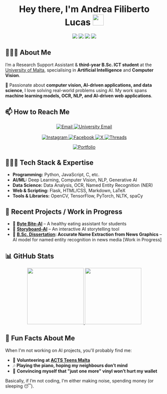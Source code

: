 <h1 align="center">
  Hey there, I'm Andrea Filiberto Lucas <img src="https://media.giphy.com/media/hvRJCLFzcasrR4ia7z/giphy.gif" width="35">
</h1>

<p align="center">
  <img src="https://img.shields.io/badge/Artificial%20Intelligence%20(AI)-%23008DFF.svg?style=for-the-badge&logo=robot-framework&logoColor=white">
  <img src="https://img.shields.io/badge/Computer%20Vision%20(CV)-%234285F4.svg?style=for-the-badge&logo=opencv&logoColor=white">
  <img src="https://img.shields.io/badge/Machine%20Learning%20(ML)-%23FF6F00.svg?style=for-the-badge&logo=python&logoColor=white">
  <img src="https://img.shields.io/badge/AI%20in%20Education%20(AIED)-%239C27B0.svg?style=for-the-badge&logo=bookstack&logoColor=white">
</p>


## 🙋🏻‍♂️ About Me  

I’m a Research Support Assistant & **third-year B.Sc. ICT student** at the [University of Malta](https://www.um.edu.mt/), specialising in **Artificial Intelligence** and **Computer Vision**.  

🔬 Passionate about **computer vision, AI-driven applications, and data science**, I love solving real-world problems using AI. My work spans **machine learning models, OCR, NLP, and AI-driven web applications**.  

## 📫 How to Reach Me  
<p align="center">
    <a href="mailto:andrealucasmalta@gmail.com">
        <img src="https://img.shields.io/badge/Email-andrealucasmalta@gmail.com-red?style=for-the-badge&logo=gmail&logoColor=white" alt="Email">
    </a>
    <a href="mailto:andrea.f.lucas.22@um.edu.mt">
        <img src="https://img.shields.io/badge/University%20Email-andrea.f.lucas.22@um.edu.mt-red?style=for-the-badge&logo=gmail&logoColor=white" alt="University Email">
    </a>
    <br><br>
    <a href="https://www.instagram.com/aflucas26/">
        <img src="https://img.shields.io/badge/Instagram-E4405F?style=for-the-badge&logo=instagram&logoColor=white" alt="Instagram">
    </a>
    <a href="https://www.facebook.com/andrea.lucas.35175">
        <img src="https://img.shields.io/badge/Facebook-1877F2?style=for-the-badge&logo=facebook&logoColor=white" alt="Facebook">
    </a>
    <a href="https://x.com/AFLucas26">
        <img src="https://img.shields.io/badge/X-000000?style=for-the-badge&logo=x&logoColor=white" alt="X">
    </a>
    <a href="https://www.threads.net/@aflucas26">
        <img src="https://img.shields.io/badge/Threads-000000?style=for-the-badge&logo=threads&logoColor=white" alt="Threads">
    </a>
</p>

<p align="center">
  <a href="https://aflucas.com" target="_blank">
    <img src="https://img.shields.io/badge/Visit%20My%20Portfolio-aflucas.com-blueviolet?style=for-the-badge&logo=windowsterminal&logoColor=white" alt="Portfolio">
  </a>
</p>

## 🧑🏻‍💻 Tech Stack & Expertise  
- **Programming:** Python, JavaScript, C, etc.  
- **AI/ML:** Deep Learning, Computer Vision, NLP, Generative AI  
- **Data Science:** Data Analysis, OCR, Named Entity Recognition (NER)  
- **Web & Scripting:** Flask, HTML/CSS, Markdown, LaTeX  
- **Tools & Libraries:** OpenCV, TensorFlow, PyTorch, NLTK, spaCy  

## 🚀 Recent Projects / Work in Progress    
- 📌 **[Byte Bite-AI](https://github.com/AFLucas-UOM/Byte-Bite-AI)** – A healthy eating assistant for students  
- 📌 **[Storyboard-AI](https://github.com/AFLucas-UOM/Storyboard-AI)** – An interactive AI storytelling tool  
- 📌 **[B.Sc. Dissertation](https://github.com/AFLucas-UOM/Accurate-Name-Extraction): Accurate Name Extraction from News Graphics** – AI model for named entity recognition in news media [Work in Progress]

## 📊 GitHub Stats  
<p align="center">
  <a href="https://github.com/AFLucas-UOM">
    <img src="https://github-readme-stats.vercel.app/api?username=AFLucas-UOM&show_icons=true&theme=vue-dark" height="180">
  </a>
  <a href="https://github.com/AFLucas-UOM">
    <img src="https://github-readme-stats.vercel.app/api/top-langs/?username=AFLucas-UOM&layout=compact&theme=vue-dark" height="180">
  </a>
</p>

## 🤪 Fun Facts About Me 
When I'm not working on AI projects, you'll probably find me:
- 🙏 **Volunteering at [ACTS Teens Malta](https://www.acts.mt/)**  
- 🎶 **Playing the piano, hoping my neighbours don’t mind**  
- 💸 **Convincing myself that **"just one more"** vinyl won’t hurt my wallet**

Basically, if I’m not coding, I’m either making noise, spending money (or sleeping 😴).  
